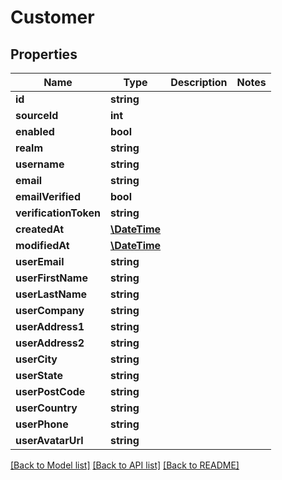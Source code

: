 # Customer

## Properties
Name | Type | Description | Notes
------------ | ------------- | ------------- | -------------
**id** | **string** |  | 
**sourceId** | **int** |  | 
**enabled** | **bool** |  | 
**realm** | **string** |  | 
**username** | **string** |  | 
**email** | **string** |  | 
**emailVerified** | **bool** |  | 
**verificationToken** | **string** |  | 
**createdAt** | [**\DateTime**](\DateTime.md) |  | 
**modifiedAt** | [**\DateTime**](\DateTime.md) |  | 
**userEmail** | **string** |  | 
**userFirstName** | **string** |  | 
**userLastName** | **string** |  | 
**userCompany** | **string** |  | 
**userAddress1** | **string** |  | 
**userAddress2** | **string** |  | 
**userCity** | **string** |  | 
**userState** | **string** |  | 
**userPostCode** | **string** |  | 
**userCountry** | **string** |  | 
**userPhone** | **string** |  | 
**userAvatarUrl** | **string** |  | 

[[Back to Model list]](../README.md#documentation-for-models) [[Back to API list]](../README.md#documentation-for-api-endpoints) [[Back to README]](../README.md)


